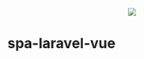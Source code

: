 <p align="center"><img src="https://laravel.com/assets/img/components/logo-laravel.svg"></p>

# spa-laravel-vue
